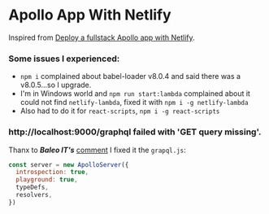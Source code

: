 # Apollo App With Netlify

Inspired from [Deploy a fullstack Apollo app with Netlify](https://blog.apollographql.com/deploy-a-fullstack-apollo-app-with-netlify-45a7dfd51b0b).

### Some issues I experienced:
* `npm i` complained about babel-loader v8.0.4 and said there was a v8.0.5...so I upgrade.
* I'm in Windows world and `npm run start:lambda` complained about it could not find `netlify-lambda`, fixed it with `npm i -g netlify-lambda`
* Also had to do it for `react-scripts`, `npm i -g react-scripts`

### http://localhost:9000/graphql failed with 'GET query missing'.

Thanx to ***Baleo IT's*** [comment](https://medium.com/@baleoit/as-it-doesnt-have-anymore-29532bd3101a) I fixed it the `grapql.js`:

```javascript
const server = new ApolloServer({
  introspection: true,
  playground: true,
  typeDefs,
  resolvers,
})
```